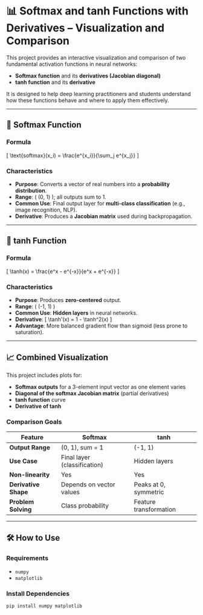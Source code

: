 # 📊 Softmax and tanh Functions with Derivatives – Visualization and Comparison

This project provides an interactive visualization and comparison of two fundamental activation functions in neural networks:

- **Softmax function** and its **derivatives (Jacobian diagonal)**
- **tanh function** and its **derivative**

It is designed to help deep learning practitioners and students understand how these functions behave and where to apply them effectively.

---

## 🔢 Softmax Function

### Formula
\[
\text{softmax}(x_i) = \frac{e^{x_i}}{\sum_j e^{x_j}}
\]

### Characteristics
- **Purpose**: Converts a vector of real numbers into a **probability distribution**.
- **Range**: \( (0, 1) \); all outputs sum to 1.
- **Common Use**: Final output layer for **multi-class classification** (e.g., image recognition, NLP).
- **Derivative**: Produces a **Jacobian matrix** used during backpropagation.

---

## 🔁 tanh Function

### Formula
\[
\tanh(x) = \frac{e^x - e^{-x}}{e^x + e^{-x}}
\]

### Characteristics
- **Purpose**: Produces **zero-centered** output.
- **Range**: \( (-1, 1) \)
- **Common Use**: **Hidden layers** in neural networks.
- **Derivative**:
  \[
  \tanh'(x) = 1 - \tanh^2(x)
  \]
- **Advantage**: More balanced gradient flow than sigmoid (less prone to saturation).

---

## 📈 Combined Visualization

This project includes plots for:

- **Softmax outputs** for a 3-element input vector as one element varies
- **Diagonal of the softmax Jacobian matrix** (partial derivatives)
- **tanh function** curve
- **Derivative of tanh**

### Comparison Goals
| Feature               | Softmax                   | tanh                      |
|-----------------------|---------------------------|---------------------------|
| **Output Range**      | (0, 1), sum = 1            | (-1, 1)                   |
| **Use Case**          | Final layer (classification) | Hidden layers            |
| **Non-linearity**     | Yes                       | Yes                       |
| **Derivative Shape**  | Depends on vector values   | Peaks at 0, symmetric     |
| **Problem Solving**   | Class probability          | Feature transformation    |

---

## 🛠️ How to Use

### Requirements
- `numpy`
- `matplotlib`

### Install Dependencies
```bash
pip install numpy matplotlib
